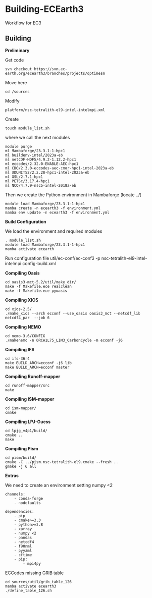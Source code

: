 # Building-ECEarth3

Workflow for EC3

## Building

**Preliminary**

Get code 

    svn checkout https://svn.ec-earth.org/ecearth3/branches/projects/optimesm

Move here

    cd /sources

Modify 

    platform/nsc-tetralith-el9-intel-intelmpi.xml

Create

    touch module_list.sh

where we call the next modules

    module purge
    ml Mambaforge/23.3.1-1-hpc1
    ml buildenv-intel/2023a-eb
    ml netCDF-HDF5/4.9.2-1.12.2-hpc1
    ml eccodes/2.32.0-ENABLE-AEC-hpc1
    ml CDO/2.3.0-eccodes-aec-cmor-hpc1-intel-2023a-eb
    ml UDUNITS2/2.2.28-hpc1-intel-2023a-eb
    ml GSL/2.7.1-hpc1
    ml PETSc/3.17.4-hpc1
    ml NCO/4.7.9-nsc5-intel-2018a-eb

Then we create the Python environment in Mambaforge (locate ../)

    module load Mambaforge/23.3.1-1-hpc1 
    mamba create -n ecearth3 -f environment.yml  
    mamba env update -n ecearth3 -f environment.yml 

**Build Configuration**

We load the environment and required modules

    . module_list.sh 
    module load Mambaforge/23.3.1-1-hpc1 
    mamba activate ecearth

Run configuration file
    util/ec-conf/ec-conf3 -p nsc-tetralith-el9-intel-intelmpi config-build.xml

**Compiling Oasis**

    cd oasis3-mct-5.2/util/make_dir/
    make -f Makefile.ece realclean
    make -f Makefile.ece pyoasis

**Compiling XIOS**

    cd xios-2.5/
    ./make_xios --arch ecconf --use_oasis oasis3_mct --netcdf_lib netcdf4_par  --job 6

**Compiling NEMO**

    cd nemo-3.6/CONFIG   
    ./makenemo -n ORCA1L75_LIM3_CarbonCycle -m ecconf -j6

**Compiling IFS**

    cd ifs-36r4
    make BUILD_ARCH=ecconf -j6 lib
    make BUILD_ARCH=ecconf master

**Compiling Runoff-mapper**
    
    cd runoff-mapper/src
    make

**Compiling ISM-mapper**

    cd ism-mapper/
    cmake

**Compiling LPJ-Guess**

    cd lpjg_v4p1/build/
    cmake ..
    make
    

**Compiling Pism**

    cd pism/build/
    cmake -C ../pism.nsc-tetralith-el9.cmake --fresh ..
    gmake -j 6 all

**Extras**

We need to create an environment setting numpy <2 

    channels:
        - conda-forge
        - nodefaults
    
    dependencies:
        - pip
        - cmake>=3.3
        - python>=3.8
        - xarray
        - numpy <2
        - pandas
        - netcdf4
        - f90nml
        - pyyaml
        - cftime
        - pip:
            - mpi4py
            
ECCodes missing GRIB table

    cd sources/util/grib_table_126
    mamba activate ecearth3
    ./define_table_126.sh


